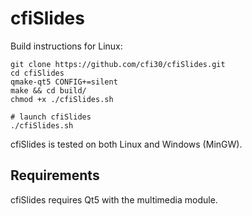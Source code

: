 cfiSlides
=========

Build instructions for Linux:
```
git clone https://github.com/cfi30/cfiSlides.git
cd cfiSlides
qmake-qt5 CONFIG+=silent
make && cd build/
chmod +x ./cfiSlides.sh

# launch cfiSlides
./cfiSlides.sh
```
cfiSlides is tested on both Linux and Windows (MinGW).

Requirements
------------

cfiSlides requires Qt5 with the multimedia module.